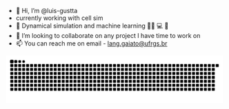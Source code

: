 - 👋 Hi, I’m @luis-gustta
- currently working with cell sim
- 👀 Dynamical simulation and machine learning :man_scientist: :computer: :satellite:
- 💞️ I’m looking to collaborate on any project I have time to work on
- 📫 You can reach me on email - lang.gaiato@ufrgs.br

![Snake animation](https://github.com/luis-gustta/luis-gustta/blob/output/github-contribution-grid-snake.svg)

<!---
luis-gustta/luis-gustta is a ✨ special ✨ repository because its `README.md` (this file) appears on your GitHub profile.
You can click the Preview link to take a look at your changes.
--->
